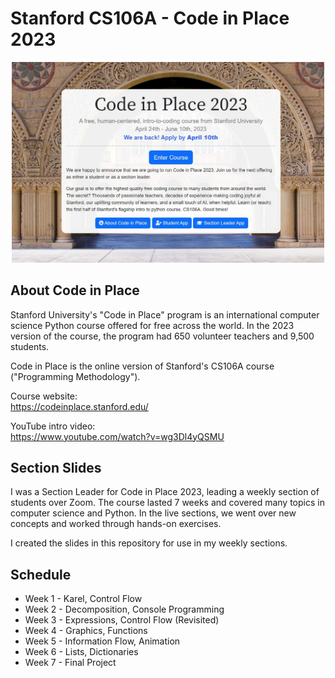 # Stanford CS106A - Code in Place 2023

<p align="center">
    <img src="media/cip_2023_homepage.jpg" width="500">
</p>

## About Code in Place

Stanford University's "Code in Place" program is an international computer science Python course offered for free across the world.  In the 2023 version of the course, the program had 650 volunteer teachers and 9,500 students.

Code in Place is the online version of Stanford's CS106A course ("Programming Methodology").

Course website: 
<br>
https://codeinplace.stanford.edu/

YouTube intro video: 
<br> 
https://www.youtube.com/watch?v=wg3Dl4yQSMU

## Section Slides

I was a Section Leader for Code in Place 2023, leading a weekly section of students over Zoom.  The course lasted 7 weeks and covered many topics in computer science and Python.  In the live sections, we went over new concepts and worked through hands-on exercises.

I created the slides in this repository for use in my weekly sections.

## Schedule

- Week 1 - Karel, Control Flow
- Week 2 - Decomposition, Console Programming
- Week 3 - Expressions, Control Flow (Revisited)
- Week 4 - Graphics, Functions
- Week 5 - Information Flow, Animation
- Week 6 - Lists, Dictionaries
- Week 7 - Final Project
